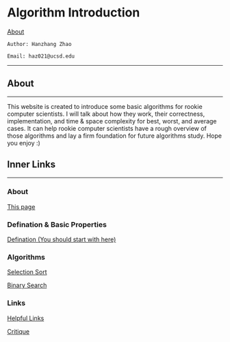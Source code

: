 # Algorithm Introduction
[About](https://excalibur021.github.io/CAT125R/algorithm-introduction#About)

    Author: Hanzhang Zhao

    Email: haz021@ucsd.edu
    
---
## About
---
This website is created to introduce some basic algorithms for rookie computer scientists. I will talk about how they work, their correctness, implementation, and time & space complexity for best, worst, and average cases. It can help rookie computer scientists have a rough overview of those algorithms and lay a firm foundation for future algorithms study. Hope you enjoy :)

## Inner Links

---
### About
[This page](https://excalibur021.github.io/CAT125R/)

### Defination & Basic Properties
[Defination (You should start with here)](https://excalibur021.github.io/CAT125R/Defination)

### Algorithms
[Selection Sort](https://excalibur021.github.io/CAT125R/Selection-Sort)

[Binary Search](https://excalibur021.github.io/CAT125R/Binary-Search)


### Links
[Helpful Links](https://excalibur021.github.io/CAT125R/link)

[Critique](https://excalibur021.github.io/CAT125R/Critique)